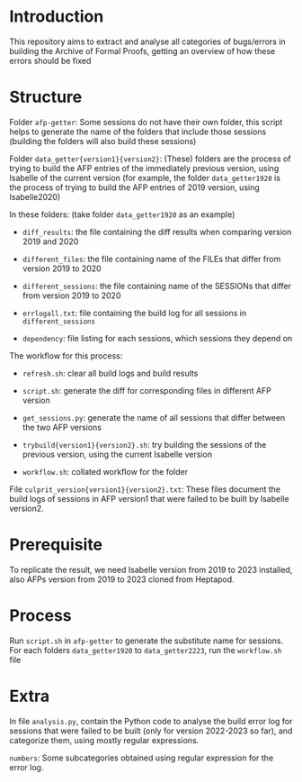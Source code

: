 # Introduction
This repository aims to extract and analyse all categories of bugs/errors in building the Archive of Formal Proofs, getting an overview of how these errors should be fixed

# Structure
Folder `afp-getter`: Some sessions do not have their own folder, this script helps to generate the name of the folders that include those sessions (building the folders will also build these sessions)

Folder `data_getter{version1}{version2}`: (These) folders are the process of trying to build the AFP entries of the immediately previous version, using Isabelle of the current version (for example, the folder `data_getter1920` is the process of trying to build the AFP entries of 2019 version, using Isabelle2020)

In these folders: (take folder `data_getter1920` as an example)
		
+ `diff_results`: the file containing the diff results when comparing version 2019 and 2020

+ `different_files`: the file containing name of the FILEs that differ from version 2019 to 2020

+ `different_sessions`: the file containing name of the SESSIONs that differ from version 2019 to 2020

+ `errlogall.txt`: file containing the build log for all sessions in `different_sessions`

+ `dependency`: file listing for each sessions, which sessions they depend on

The workflow for this process:
	
+ `refresh.sh`: clear all build logs and build results

+ `script.sh`: generate the diff for corresponding files in different AFP version

+ `get_sessions.py`: generate the name of all sessions that differ between the two AFP versions

+ `trybuild{version1}{version2}.sh`: try building the sessions of the previous version, using the current Isabelle version

+ `workflow.sh`: collated workflow for the folder

File `culprit_version{version1}{version2}.txt`: These files document the build logs of sessions in AFP version1 that were failed to be built by Isabelle version2.


# Prerequisite
To replicate the result, we need Isabelle version from 2019 to 2023 installed, also AFPs version from 2019 to 2023 cloned from Heptapod.

# Process
Run `script.sh` in `afp-getter` to generate the substitute name for sessions.
For each folders `data_getter1920` to `data_getter2223`, run the `workflow.sh` file

# Extra
In file `analysis.py`, contain the Python code to analyse the build error log for sessions that were failed to be built (only for version 2022-2023 so far), and categorize them, using mostly regular expressions.

`numbers`: Some subcategories obtained using regular expression for the error log.

